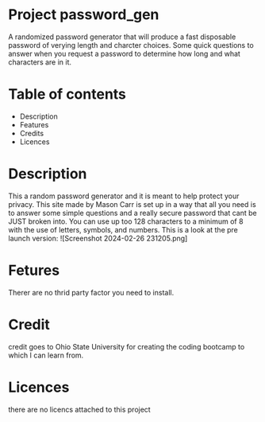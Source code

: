 # Project password_gen
A randomized password generator that will produce a fast disposable password of verying length and charcter choices. Some quick questions to answer when you request a password to determine how long and what characters are in it. 

# Table of contents
- Description
- Features
- Credits
- Licences
  
# Description
This a random password generator and it is meant to help protect your privacy. This site made by Mason Carr is set up in a way that all you need is to answer some simple questions and a really secure password that cant be JUST broken into. You can use up too 128 characters to a minimum of 8 with the use of letters, symbols, and numbers. This is a look at the pre launch version: ![Screenshot 2024-02-26 231205.png]
# Fetures
Therer are no thrid party factor you need to install.

# Credit
credit goes to Ohio State University for creating the coding bootcamp to which I can learn from.

# Licences
there are no licencs attached to this project
